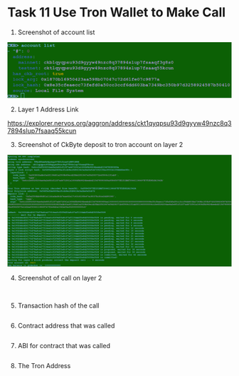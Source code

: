 # Task 11 Use Tron Wallet to Make Call

1) Screenshot of account list

![](./accountlist.png)

2) Layer 1 Address Link

https://explorer.nervos.org/aggron/address/ckt1qyqpsu93d9gyyw49nzc8q37894slup7fsaaq55kcun

3) Screenshot of CkByte deposit to tron account on layer 2

![](./tronlayer2deposit.png)

4) Screenshot of call on layer 2

![]()

5) Transaction hash of the call
```

```

6) Contract address that was called
```

```

7) ABI for contract that was called
```

```

8) The Tron Address
```

```
